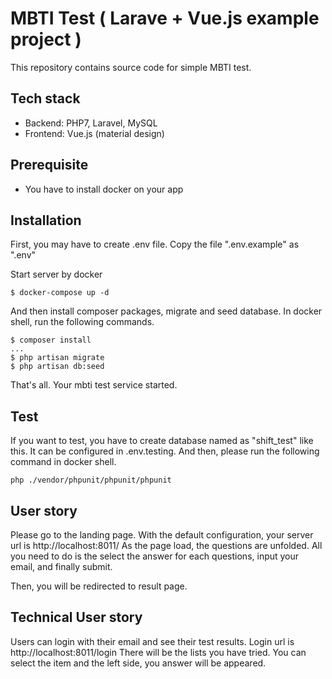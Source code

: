 # MBTI Test ( Larave + Vue.js example project )
This repository contains source code for simple MBTI test.

## Tech stack
- Backend: PHP7, Laravel, MySQL
- Frontend: Vue.js (material design)

## Prerequisite
- You have to install docker on your app
## Installation
First, you may have to create .env file. Copy the file ".env.example" as ".env"

Start server by docker
```
$ docker-compose up -d
```

And then install composer packages, migrate and seed database.
In docker shell, run the following commands.
```
$ composer install
...
$ php artisan migrate
$ php artisan db:seed
```

That's all. Your mbti test service started.

## Test
If you want to test, you have to create database named as "shift_test" like this. It can be configured in .env.testing.
And then, please run the following command in docker shell.
```
php ./vendor/phpunit/phpunit/phpunit
```

## User story
Please go to the landing page. With the default configuration, your server url is http://localhost:8011/
As the page load, the questions are unfolded. All you need to do is the select the answer for each questions, input your email, and finally submit.

Then, you will be redirected to result page.

## Technical User story
Users can login with their email and see their test results. Login url is http://localhost:8011/login
There will be the lists you have tried. You can select the item and the left side, you answer will be appeared.
